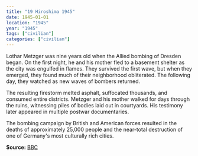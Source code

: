 ```yaml
---
title: "19 Hiroshima 1945"
date: 1945-01-01
location: "1945"
year: "1945"
tags: ["civilian"]
categories: ["civilian"]
---
```



Lothar Metzger was nine years old when the Allied bombing of Dresden began. On the first night, he and his mother fled to a basement shelter as the city was engulfed in flames. They survived the first wave, but when they emerged, they found much of their neighborhood obliterated. The following day, they watched as new waves of bombers returned.

The resulting firestorm melted asphalt, suffocated thousands, and consumed entire districts. Metzger and his mother walked for days through the ruins, witnessing piles of bodies laid out in courtyards. His testimony later appeared in multiple postwar documentaries.

The bombing campaign by British and American forces resulted in the deaths of approximately 25,000 people and the near-total destruction of one of Germany's most culturally rich cities.

**Source:** [BBC](https://www.bbc.com/news/world-europe-51475494)
